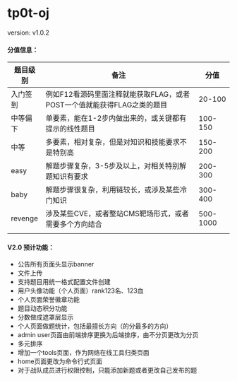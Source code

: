 # tp0t-oj

version: v1.0.2

#### 分值信息：

| 题目级别 | 备注                                                         | 分值     |
| -------- | ------------------------------------------------------------ | -------- |
| 入门签到 | 例如F12看源码里面注释就能获取FLAG，或者POST一个值就能获得FLAG之类的题目 | 20-100   |
| 中等偏下 | 单要素，能在1-2步内做出来的，或关键都有提示的线性题目        | 100-150  |
| 中等     | 多要素，相对复杂，但是对知识和技能要求不是特别高             | 150-200  |
| easy     | 解题步骤复杂，3-5步及以上，对相关特别解题知识有要求          | 200-300  |
| baby     | 解题步骤很复杂，利用链较长，或涉及某些冷门知识               | 300-400  |
| revenge  | 涉及某些CVE，或者整站CMS靶场形式，或者需要多个方向结合       | 500-1000 |
|          |                                                              |          |

#### V2.0 预计功能：

- 公告所有页面头显示banner
- 文件上传
- 支持题目用统一格式配置文件创建
- 用户头像功能（个人页面）rank123名、123血
- 个人页面荣誉徽章功能
- 题目动态积分功能
- 分数做成遮罩层显示
- 个人页面做题统计，包括最擅长方向（的分最多的方向）
- admin user页面由前端排序更换为后端排序，由不分页更改为分页
- 多元排序
- 增加一个tools页面，作为网络在线工具归类页面
- home页面更改为命令行式页面
- 对于战队成员进行权限控制，只能添加新题或者更改自己发布的题
